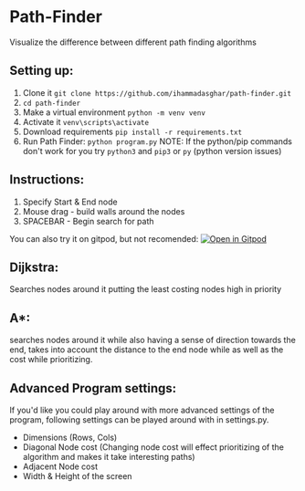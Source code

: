 # Path-Finder
Visualize the difference between different path finding algorithms

## Setting up:
1. Clone it `git clone https://github.com/ihammadasghar/path-finder.git`
2. `cd path-finder`
3. Make a virtual environment `python -m venv venv`
4. Activate it `venv\scripts\activate`
5. Download requirements `pip install -r requirements.txt`
6. Run Path Finder: `python program.py`
NOTE: If the python/pip commands don't work for you try `python3` and `pip3` or `py` (python version issues)
 
## Instructions:
1. Specify Start & End node
2. Mouse drag - build walls around the nodes
3. SPACEBAR - Begin search for path

You can also try it on gitpod, but not recomended: [![Open in Gitpod](https://gitpod.io/button/open-in-gitpod.svg)](https://gitpod.io/#https://github.com/ihammadasghar/Path-Finder)

## Dijkstra:
Searches nodes around it putting the least costing nodes high in priority
## A*:
searches nodes around it while also having a sense of direction towards the end, takes into account the distance to the end node while as well as the cost while prioritizing.

## Advanced Program settings:
If you'd like you could play around with more advanced settings of the program, following settings can be played around with in settings.py.
- Dimensions (Rows, Cols)
- Diagonal Node cost (Changing node cost will effect prioritizing of the algorithm and makes it take interesting paths)
- Adjacent Node cost
- Width & Height of the screen


